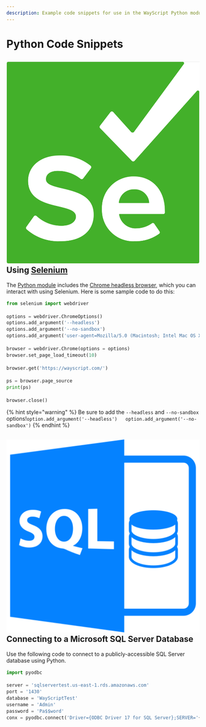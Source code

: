 ```yaml
---
description: Example code snippets for use in the WayScript Python module.
---
```


# Python Code Snippets

## ![](../../../.gitbook/assets/selenium_logo_square_green.png) Using [Selenium](https://selenium-python.readthedocs.io)

The [Python module](./) includes the [Chrome headless browser](https://developers.google.com/web/updates/2017/04/headless-chrome), which you can interact with using Selenium. Here is some sample code to do this:

```python
from selenium import webdriver

options = webdriver.ChromeOptions()
options.add_argument('--headless')
options.add_argument('--no-sandbox')
options.add_argument('user-agent=Mozilla/5.0 (Macintosh; Intel Mac OS X 10.10; rv:39.0) Gecko/20100101 Firefox/39.0')

browser = webdriver.Chrome(options = options)
browser.set_page_load_timeout(10)

browser.get('https://wayscript.com/')

ps = browser.page_source
print(ps)

browser.close()
```

{% hint style="warning" %}
Be sure to add the `--headless` and `--no-sandbox` options!`option.add_argument('--headless')  
option.add_argument('--no-sandbox')`
{% endhint %}

## ![](../../../.gitbook/assets/sql%20%281%29.png) Connecting to a Microsoft SQL Server Database

Use the following code to connect to a publicly-accessible SQL Server database using Python.

```python
import pyodbc

server = 'sqlservertest.us-east-1.rds.amazonaws.com'
port = '1430'
database = 'WayScriptTest'
username = 'Admin'
password = 'Pa$$word'
conx = pyodbc.connect('Driver={ODBC Driver 17 for SQL Server};SERVER='+server+','+port+';DATABASE='+database+';Uid='+username+';Pwd='+password)
```

